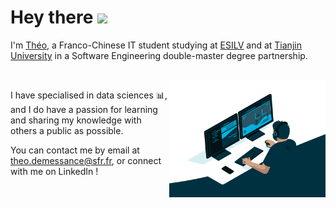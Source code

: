 # Hey there <img src="https://media.giphy.com/media/hvRJCLFzcasrR4ia7z/giphy.gif" width="25px">


I'm [Théo](https://www.linkedin.com/in/theo-demessance/), a Franco-Chinese IT student studying at [ESILV](https://www.esilv.fr/en/) and at [Tianjin University](http://www.tju.edu.cn/english/index.htm) in a Software Engineering double-master degree partnership.

<br />

<img alt = "GIF" align = "right" src="https://github.com/TheoDemessance/TheoDemessance/blob/main/code.gif?raw=true" width = "250px"/>

I have specialised in data sciences 📊, and I do have a passion for learning and sharing my knowledge with others a public as possible. 

You can contact me by email at <a href="mailto:theo.demessance@sfr.fr">theo.demessance@sfr.fr</a>, or connect with me on LinkedIn ! 
